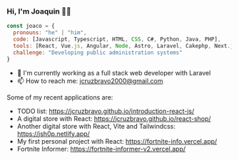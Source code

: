 ### Hi, I'm Joaquin 👨‍💻

```js
const joaco = {
  pronouns: "he" | "him",
  code: [Javascript, Typescript, HTML, CSS, C#, Python, Java, PHP],
  tools: [React, Vue.js, Angular, Node, Astro, Laravel, Cakephp, Next.js, Livewire, Filamentphp],
  challenge: "Developing public administration systems"
}
```
- 🔭 I'm currently working as a full stack web developer with Laravel
- 📫 How to reach me: jcruzbravo2000@gmail.com

Some of my recent applications are:

- TODO list: https://jcruzbravo.github.io/introduction-react-js/
- A digital store with React: https://jcruzbravo.github.io/react-shop/
- Another digital store with React, Vite and Tailwindcss: https://jsh0p.netlify.app/
- My first personal project with React: https://fortnite-info.vercel.app/
- Fortnite Informer: https://fortnite-informer-v2.vercel.app/
